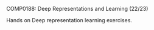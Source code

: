 
COMP0188: Deep Representations and Learning (22/23)

Hands on Deep representation learning exercises.
